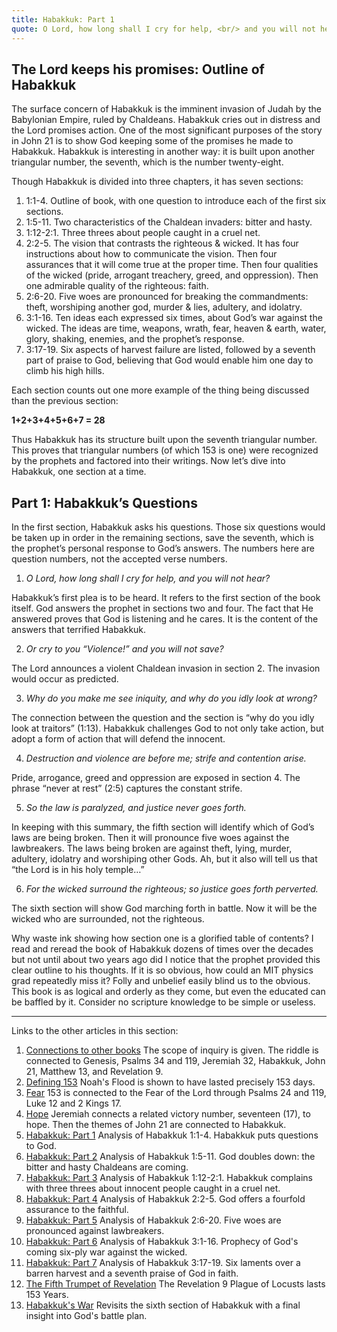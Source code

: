 ```yaml
---
title: Habakkuk: Part 1
quote: O Lord, how long shall I cry for help, <br/> and you will not hear? <br/> - Habakkuk 1:2
---
```

## The Lord keeps his promises: Outline of Habakkuk

The surface concern of Habakkuk is the imminent invasion of Judah by the Babylonian Empire, ruled by Chaldeans. Habakkuk cries out in distress and the Lord promises action. One of the most significant purposes of the story in John 21 is to show God keeping some of the promises he made to Habakkuk. Habakkuk is interesting in another way: it is built upon another triangular number, the seventh, which is the number twenty-eight.

Though Habakkuk is divided into three chapters, it has seven sections:

  1. 1:1-4. Outline of book, with one question to introduce each of the first six sections.
  2. 1:5-11. Two characteristics of the Chaldean invaders: bitter and hasty.
  3. 1:12-2:1. Three threes about people caught in a cruel net.
  4. 2:2-5. The vision that contrasts the righteous & wicked. It has four instructions about how to communicate the vision. Then four assurances that it will come true at the proper time. Then four qualities of the wicked (pride, arrogant treachery, greed, and oppression). Then one admirable quality of the righteous: faith.
  5. 2:6-20. Five woes are pronounced for breaking the commandments: theft, worshiping another god, murder & lies, adultery, and idolatry.
  6. 3:1-16. Ten ideas each expressed six times, about God’s war against the wicked. The ideas are time, weapons, wrath, fear, heaven & earth, water, glory, shaking, enemies, and the prophet’s response.
  7. 3:17-19. Six aspects of harvest failure are listed, followed by a seventh part of praise to God, believing that God would enable him one day to climb his high hills.

Each section counts out one more example of the thing being discussed than the previous section:

**1+2+3+4+5+6+7 = 28**

Thus Habakkuk has its structure built upon the seventh triangular number. This proves that triangular numbers (of which 153 is one) were recognized by the prophets and factored into their writings. Now let’s dive into Habakkuk, one section at a time.

## Part 1: Habakkuk’s Questions

In the first section, Habakkuk asks his questions. Those six questions would be taken up in order in the remaining sections, save the seventh, which is the prophet’s personal response to God’s answers. The numbers here are question numbers, not the accepted verse numbers.

  1. *O Lord, how long shall I cry for help, and you will not hear?*
   
  Habakkuk’s first plea is to be heard. It refers to the first section of the book itself. God answers the prophet in sections two and four. The fact that He answered proves that God is listening and he cares. It is the content of the answers that terrified Habakkuk.

  2. *Or cry to you “Violence!” and you will not save?*
   
  The Lord announces a violent Chaldean invasion in section 2. The invasion would occur as predicted.

  3. *Why do you make me see iniquity, and why do you idly look at wrong?*
   
  The connection between the question and the section is  “why do you idly look at traitors” (1:13). Habakkuk challenges God to not only take action, but adopt a form of action that will defend the innocent.

  4. *Destruction and violence are before me; strife and contention arise.*
   
  Pride, arrogance, greed and oppression are exposed in section 4. The phrase “never at rest” (2:5) captures the constant strife.

  5. *So the law is paralyzed, and justice never goes forth.*
   
  In keeping with this summary, the fifth section will identify which of God’s laws are being broken. Then it will pronounce five woes against the lawbreakers. The laws being broken are against theft, lying, murder, adultery, idolatry and worshiping other Gods. Ah, but it also will tell us that “the Lord is in his holy temple…”

  6. *For the wicked surround the righteous; so justice goes forth perverted.*

  The sixth section will show God marching forth in battle. Now it will be the wicked who are surrounded, not the righteous.

Why waste ink showing how section one is a glorified table of contents? I read and reread the book of Habakkuk dozens of times over the decades but not until about two years ago did I notice that the prophet provided this clear outline to his thoughts. If it is so obvious, how could an MIT physics grad repeatedly miss it? Folly and unbelief easily blind us to the obvious. This book is as logical and orderly as they come, but even the educated can be baffled by it. Consider no scripture knowledge to be simple or useless.

<hr>

Links to the other articles in this section:

  1. [Connections to other books](153-connections.html) The scope of inquiry is given. The riddle is connected to Genesis, Psalms 34 and 119, Jeremiah 32, Habakkuk, John 21,  Matthew 13, and Revelation 9. 
  2. [Defining 153](defining-153.html) Noah's Flood is shown to have lasted precisely 153 days.
  3. [Fear](153-and-fear.html) 153 is connected to the Fear of the Lord through Psalms 24 and 119, Luke 12 and 2 Kings 17.
  4. [Hope](153-and-hope.html) Jeremiah connects a related victory number, seventeen (17), to hope. Then the themes of John 21 are connected to Habakkuk.
  5. [Habakkuk: Part 1](habakkuk-part-1.html) Analysis of Habakkuk 1:1-4. Habakkuk puts questions to God.
  6. [Habakkuk: Part 2](habakkuk-part-2.html) Analysis of Habakkuk 1:5-11. God doubles down: the bitter and hasty Chaldeans are coming.
  7. [Habakkuk: Part 3](habakkuk-part-3.html) Analysis of Habakkuk 1:12-2:1. Habakkuk complains with three threes about innocent people caught in a cruel net.
  8. [Habakkuk: Part 4](habakkuk-part-4.html) Analysis of Habakkuk 2:2-5. God offers a fourfold assurance to the faithful.
  9. [Habakkuk: Part 5](habakkuk-part-5.html) Analysis of Habakkuk 2:6-20. Five woes are pronounced against lawbreakers.
  10. [Habakkuk: Part 6](habakkuk-part-6.html) Analysis of Habakkuk 3:1-16. Prophecy of God's coming six-ply war against the wicked.
  11. [Habakkuk: Part 7](habakkuk-part-7.html) Analysis of Habakkuk 3:17-19. Six laments over a barren harvest and a seventh praise of God in faith.
  12. [The Fifth Trumpet of Revelation](153-and-the-fifth-trumpet.html) The Revelation 9 Plague of Locusts lasts 153 Years.
  13. [Habakkuk's War](habakkuk-s-war.html) Revisits the sixth section of Habakkuk with a final insight into God's battle plan.
  

